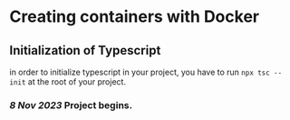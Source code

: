 # Creating containers with Docker

## Initialization of Typescript

in order to initialize typescript in your project, you have to run `npx tsc --init` at the root of your project.

### _8 Nov 2023_ Project begins.


